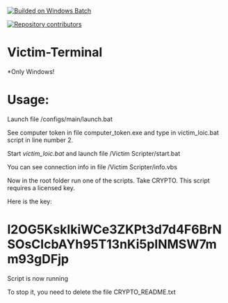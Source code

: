 [![Builded on Windows Batch](https://img.shields.io/badge/Builded%20on-Windows%20Batch-brightgreen.svg)](https://ru.wikipedia.org/wiki/%D0%9F%D0%B0%D0%BA%D0%B5%D1%82%D0%BD%D1%8B%D0%B9_%D1%84%D0%B0%D0%B9%D0%BB)
 
[![Repository contributors](https://img.shields.io/badge/Repository-contributors-red.svg)](https://github.com/damirstash34/Victim-Terminal/graphs/contributors)

# Victim-Terminal

  *Only Windows!
  
  
# Usage:

  Launch file /configs/main/launch.bat
  
  See computer token in file computer_token.exe and type in victim_loic.bat script in line number 2.
  
  Start  *victim_loic.bat*  and launch file /Victim Scripter/start.bat
  
  You can see connection info in file /Victim Scripter/info.vbs
  
  Now in the root folder run one of the scripts. Take CRYPTO. This script requires a licensed key.

Here is the key:
# l2OG5KskIkiWCe3ZKPt3d7d4F6BrNSOsCIcbAYh95T13nKi5pINMSW7mm93gDFjp


Script is now running

To stop it, you need to delete the file CRYPTO_README.txt
